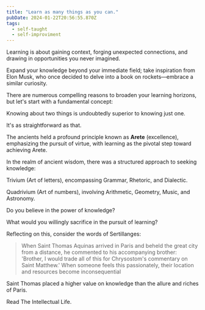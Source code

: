 ```yaml
---
title: "Learn as many things as you can."
pubDate: 2024-01-22T20:56:55.870Z
tags:
  - self-taught
  - self-improviment
---
```


Learning is about gaining context, forging unexpected connections, and drawing in opportunities you never imagined.

Expand your knowledge beyond your immediate field; take inspiration from Elon Musk, who once decided to delve into a book on rockets—embrace a similar curiosity.

There are numerous compelling reasons to broaden your learning horizons, but let's start with a fundamental concept:

Knowing about two things is undoubtedly superior to knowing just one.

It's as straightforward as that.

The ancients held a profound principle known as **Arete** (excellence), emphasizing the pursuit of virtue, with learning as the pivotal step toward achieving Arete.

In the realm of ancient wisdom, there was a structured approach to seeking knowledge:

Trivium (Art of letters), encompassing Grammar, Rhetoric, and Dialectic.

Quadrivium (Art of numbers), involving Arithmetic, Geometry, Music, and Astronomy.

Do you believe in the power of knowledge?

What would you willingly sacrifice in the pursuit of learning?

Reflecting on this, consider the words of Sertillanges:

>When Saint Thomas Aquinas arrived in Paris and beheld the great city from a distance, he commented to his accompanying brother: 'Brother, I would trade all of this for Chrysostom's commentary on Saint Matthew.' When someone feels this passionately, their location and resources become inconsequential

Saint Thomas placed a higher value on knowledge than the allure and riches of Paris.

Read The Intellectual Life.